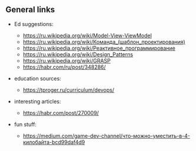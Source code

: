 ## General links

- Ed suggestions:
  + https://ru.wikipedia.org/wiki/Model-View-ViewModel
  + https://ru.wikipedia.org/wiki/Команда_(шаблон_проектирования)
  + https://ru.wikipedia.org/wiki/Реактивное_программирование 
  + https://ru.wikipedia.org/wiki/Design_Patterns
  + https://ru.wikipedia.org/wiki/GRASP
  + https://habr.com/ru/post/348286/

- education sources:
  * https://tproger.ru/curriculum/devops/

- interesting articles:
  + https://habr.com/post/270009/

- fun stuff:
  + https://medium.com/game-dev-channel/что-можно-уместить-в-4-килобайта-bcd99daf4d9